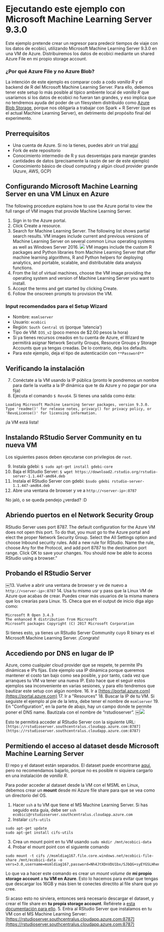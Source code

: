 # Ejecutando este ejemplo con Microsoft Machine Learning Server 9.3.0
Este ejemplo pretende crear un regresor para predecir tiempos de viaje con los datos de ecobici, utilizando Microsoft Machine Learning Server 9.3.0 en una VM de Azure. Distribuiremos los datos de ecobici mediante un shared Azure File en mi propio storage account.

### ¿Por qué Azure File y no Azure Blob?
La intención de este ejemplo es comparar codo a codo _vanilla R_ y el backend de R del Microsoft Machine Learning Server. Para ello, debemos tener este setup lo más posible al típico ambiente local de _vanilla R_ que usaríamos si los datos de ecobici no fueran tan grandes, y eso implica que no tendremos ayuda del poder de un filesystem distribuído como [Azure Blob Storage](https://docs.microsoft.com/en-us/azure/storage/blobs/storage-quickstart-blobs-python), porque nos obligaría a trabajar con Spark + R Server (que es el actual Machine Learning Server), en detrimento del propósito final del experimento.

## Prerrequisitos
- Una cuenta de Azure. Si no la tienes, puedes abrir un trial [aquí](https://azure.microsoft.com/en-us/offers/ms-azr-0044p/)
- Fork de este repositorio
- Conocimiento intermedio de R y sus desventajas para manejar grandes cantidades de datos (precisamente la razón de ser de este ejemplo)
- Conocimiento básico de cloud computing y algún cloud provider grande (Azure, AWS, GCP)

## Configurando Microsoft Machine Learning Server en una VM Linux en Azure

The following procedure explains how to use the Azure portal to view the full range of VM images that provide Machine Learning Server.

1. Sign in to the Azure portal.
2. Click Create a resource.
3. Search for Machine Learning Server. The following list shows partial search results. VM images include current and previous versions of Machine Learning Server on several common Linux operating systems as well as Windows Server 2016.
![](https://docs.microsoft.com/en-us/machine-learning-server/install/media/machine-learning-server-install-azure-vm/azure-vm-list.png)
VM images include the custom R packages and Python libraries from Machine Learning Server that offer machine learning algorithms, R and Python helpers for deploying analytics, and portable, scalable, and distributable data analysis functions.
4. From the list of virtual machines, choose the VM image providing the operating system and version of Machine Learning Server you want to install.
5. Accept the terms and get started by clicking Create.
6. Follow the onscreen prompts to provision the VM.

### Input recomendados para el Setup Wizard
- Nombre: `msmlserver`
- Usuario: `ecobici`
- Región: `South Central US` (porque 'latencia')
- Tipo de VM: `D3S_v2` (poco menos de $2.00 pesos la hora)
- Si ya tienes recursos creados en tu cuenta de Azure, el Wizard te permitirá asignar Network Security Groups, Resource Groups y Storage Accounts que ya tengas creadas. De lo contrario, deja los defaults.
- Para este ejemplo, deja el tipo de autenticación con `**Password**`

## Verificando la instalación
7. Conéctate a la VM usando la IP pública (pronto le pondremos un nombre para darle la vuelta a la IP dinámica que te da Azure y no pagar por una fija)
8. Ejecuta el comando `$ Revo64`. Si tienes una salida como ésta:
```
Loading Microsoft Machine Learning Server packages, version 9.3.0.
Type 'readme()' for release notes, privacy() for privacy policy, or
'RevoLicense()' for licensing information.
```
¡la VM está lista!
  
## Instalando RStudio Server Community en tu nueva VM
Los siguientes pasos deben ejecutarse con privilegios de `root`.

9. Instala gdebi: `$ sudo apt-get install gdebi-core`
10. Baja el RStudio Server: `$ wget https://download2.rstudio.org/rstudio-server-1.1.447-amd64.deb`
11. Instala el RStudio Server con gdebi: `$sudo gdebi rstudio-server-1.1.447-amd64.deb`
12. Abre una ventana de browser y ve a `http://<server-ip>:8787`

No jaló, o se queda pendejo ¿verdad? :D

## Abriendo puertos en el Network Security Group
RStudio Server uses port 8787. The default configuration for the Azure VM does not open this port. To do that, you must go to the Azure portal and elect the proper Network Security Group. Select the All Settings option and choose Inbound security rules. Add a new rule for RStudio. Name the rule, choose Any for the Protocol, and add port 8787 to the destination port range. Click OK to save your changes. You should now be able to access RStudio using a browser.”

## Probando el RStudio Server
￼13. Vuelve a abrir una ventana de browser y ve de nuevo a `http://<server-ip>:8787`
14. Usa tu mismo usr y pass que la Linux VM de Azure que acabas de crear. Puedes crear más usuarios de la misma manera que los crearías para Linux.
15. Checa que en el output de inicio diga algo como:
```
Microsoft R Open 3.4.3
The enhanced R distribution from Microsoft
Microsoft packages Copyright (C) 2017 Microsoft Corporation
```
Si tienes esto, ya tienes un RStudio Server Community cuyo R binary es el Microsoft Machine Learning Server. ¡Congrats!

## Accediendo por DNS en lugar de IP
Azure, como cualquier cloud provider que se respete, te permite IPs dinámicas e IPs fijas. Este ejemplo usa IP dinámica porque queremos mantener el costo tan bajo como sea posible, y por tanto, cada vez que arranques tu VM va tener una nueva IP. Esto hace que el seguir estos ejemplos sea inconveniente en varias sesiones, y para ello tendremos que bautizar este setup con algún nombre.
16. Ir a [https://portal.azure.com](https://portal.azure.com)
17. Ir a "Resources"
18. Buscar la IP de tu VM. Si seguiste el ejemplo al pie de la letra, debe tener el nombre de `msmlserver`
19. En "Configuration", en la parte de abajo, hay un campo donde te permite poner el DNS name. Bautízala con el nombre de “rstudioserver”.
￼![](https://imgur.com/Di0rvHX)

Esto te permitirá acceder al RStudio Server con la siguiente URL: `[https://rstudioserver.southcentralus.cloudapp.azure.com:8787](https://rstudioserver.southcentralus.cloudapp.azure.com:8787)`

## Permitiendo el acceso al dataset desde Microsoft Machine Learning Server
El repo y el dataset están separados. El dataset puede encontrarse [aquí](https://msmldiag167.file.core.windows.net/ecobici-file-share/ecobici_2010_2017.csv), pero no recomendamos bajarlo, porque no es posible ni siquiera cargarlo en una instalación de _vanilla R_.

Para poder acceder al dataset desde la VM con el MSML en Linux, debemos crear un **mount** desde mi Azure file share para que se vea como un directorio del OS.

1. Hacer `ssh` a tu VM que tiene el MS Machine Learning Server. Si has seguido esta guía, debe ser `ssh ecobici@rstudioserver.southcentralus.cloudapp.azure.com`
2. Instalar `cifs-utils`
```
sudo apt-get update
sudo apt-get install cifs-utils
```
3. Crea un mount point en tu VM usando `sudo mkdir /mnt/ecobici-data`
4. Probar el mount point con el siguiente comando
```
sudo mount -t cifs //msmldiag167.file.core.windows.net/ecobici-file-share /mnt/ecobici-data -o vers=3.0,username=msmldiag167,password=Nh4JtXDnVDU1bx/SJbQG+syEYGSLHhen8Qo/+0QGSrjolhl93maUgN97RKXJcHvfNoJyxvs9ApPnodhW/2gC2w==,dir_mode=0777,file_mode=0777,sec=ntlmssp
```
Lo que va a hacer este comando es crear un _mount volume_ de **mi propio storage account** a **tu VM en Azure**. Esto lo hacemos para evitar que tengas que descargar los 16GB y más bien te conectes directito al file share que yo cree.

Si acaso esto no sirviera, entonces será necesario descargar el dataset, y crear el file share en **tu propia storage account**. Refiérete a [esta documentación para ello](https://docs.microsoft.com/en-us/azure/storage/files/storage-how-to-create-file-share#Create%20file%20share%20through%20the%20Portal).
5. Entra al RStudio Server que instalamos en tu VM con el MS Machine Learning Server: [https://rstudioserver.southcentralus.cloudapp.azure.com:8787](https://rstudioserver.southcentralus.cloudapp.azure.com:8787)
